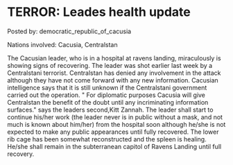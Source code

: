 # TERROR: Leades health update

Posted by: democratic_republic_of_cacusia

Nations involved: Cacusia, Centralstan

The Cacusian leader, who is in a hospital at ravens landing, miraculously is showing signs of recovering. The leader was shot earlier last week by a Centralstani terrorist. Centralstan has denied any involvement in the attack although they have not come forward with any new information. Cacusian intelligence says that it is still unknown if the Centralstani government carried out the operation. " For diplomatic purposes Cacusia will give Centralstan the benefit of the doubt until any incriminating information surfaces." says the leaders second,Kitt Zannah. The leader shall start to continue his/her work (the leader never is in public without a mask, and not much is known about him/her) from the hospital soon although he/she is not expected to make any public appearances until fully recovered. The lower rib cage has been somewhat reconstructed and the spleen is healing. He/she shall remain in the subterranean capitol of Ravens Landing until full recovery.